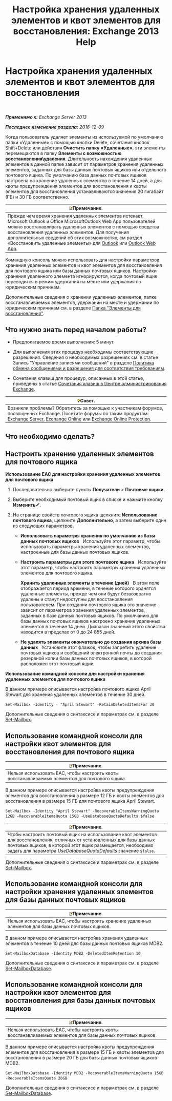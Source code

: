 ﻿---
title: 'Настройка хранения удаленных элементов и квот элементов для восстановления: Exchange 2013 Help'
TOCTitle: Настройка хранения удаленных элементов и квот элементов для восстановления
ms:assetid: de7d667a-1c93-4364-a4f9-2aa5e3678b12
ms:mtpsurl: https://technet.microsoft.com/ru-ru/library/Ee364752(v=EXCHG.150)
ms:contentKeyID: 50556491
ms.date: 05/22/2018
mtps_version: v=EXCHG.150
ms.translationtype: MT
---

# Настройка хранения удаленных элементов и квот элементов для восстановления

 

_**Применимо к:** Exchange Server 2013_

_**Последнее изменение раздела:** 2016-12-09_

Когда пользователь удаляет элементы из используемой по умолчанию папки «Удаленные» с помощью кнопки Delete, сочетания кнопок Shift+Delete или действия **Очистить папку «Удаленные»**, эти элементы перемещаются в папку **Элементы с возможностью восстановления\\удаления**. Длительность нахождения удаленных элементов в данной папке зависит от параметров хранения удаленных элементов, заданных для базы данных почтовых ящиков или отдельного почтового ящика. По умолчанию база данных почтовых ящиков настроена на хранение удаленных элементов в течение 14 дней, а для квоты предупреждения элементов для восстановления и квоты элементов для восстановления устанавливаются значения 20 гигабайт (ГБ) и 30 ГБ соответственно.

<table>
<thead>
<tr class="header">
<th><img src="images/JJ126620.note(EXCHG.150).gif" title="Примечание" alt="Примечание" />Примечание.</th>
</tr>
</thead>
<tbody>
<tr class="odd">
<td>Прежде чем время хранения удаленных элементов истекает, Microsoft Outlook и Office MicrosoftOutlook Web App пользователей можно восстанавливать удаленных элементов с помощью средства восстановления удаленных элементов. Для получения дополнительных сведений об этих возможностях, см раздел «Восстановить удаленные элементы» для <a href="https://go.microsoft.com/fwlink/p/?linkid=198206">Outlook</a> или <a href="https://go.microsoft.com/fwlink/p/?linkid=198207">Outlook Web App</a>.</td>
</tr>
</tbody>
</table>


Командную консоль можно использовать для настройки параметров хранения удаленных элементов и квот элементов для восстановления для почтового ящика или базы данных почтовых ящиков. Настройки хранения удаленного элемента игнорируются, когда почтовый ящик переводится в режим удержания на месте или удержания по юридическим причинам.

Дополнительные сведения о хранении удаленных элементов, папке восстанавливаемых элементов, удержании на месте и удержании по юридическим причинам см. в разделе [Папка "Элементы для восстановления"](recoverable-items-folder-exchange-2013-help.md).

## Что нужно знать перед началом работы?

  - Предполагаемое время выполнения: 5 минут.

  - Для выполнения этих процедур необходимы соответствующие разрешения. Сведения о необходимых разрешениях см. в статье Запись "Управление записями сообщений" в разделе [Политика обмена сообщениями и разрешения для соответствия требованиям](messaging-policy-and-compliance-permissions-exchange-2013-help.md).

  - Сочетания клавиш для процедур, описанных в этой статье, приведены в статье [Сочетания клавиш в Центре администрирования Exchange](keyboard-shortcuts-in-the-exchange-admin-center-exchange-online-protection-help.md).

<table>
<thead>
<tr class="header">
<th><img src="images/Bb124558.tip(EXCHG.150).gif" title="Совет" alt="Совет" />Совет.</th>
</tr>
</thead>
<tbody>
<tr class="odd">
<td>Возникли проблемы? Обратитесь за помощью к участникам форумов, посвященных Exchange. Посетите форумы по таким продуктам: <a href="https://go.microsoft.com/fwlink/p/?linkid=60612">Exchange Server</a>, <a href="https://go.microsoft.com/fwlink/p/?linkid=267542">Exchange Online</a> или <a href="https://go.microsoft.com/fwlink/p/?linkid=285351">Exchange Online Protection</a>.</td>
</tr>
</tbody>
</table>


## Что необходимо сделать?

## Настроить хранение удаленных элементов для почтового ящика

**Использование EAC для настройки хранения удаленных элементов для почтового ящика**

1.  Последовательно выберите пункты **Получатели** \> **Почтовые ящики**.

2.  Выберите необходимый почтовый ящик в списке и нажмите кнопку **Изменить**![Значок редактирования](images/Bb124582.6f53ccb2-1f13-4c02-bea0-30690e6ea71d(EXCHG.150).gif "Значок редактирования").

3.  На странице свойств почтового ящика щелкните **Использование почтового ящика**, щелкните **Дополнительно**, а затем выберите один из следующих параметров.
    
      - **Использовать параметры хранения по умолчанию из базы данных почтовых ящиков**   Используйте этот параметр, чтобы использовать параметры хранения удаленных элементов, настроенные для базы данных почтовых ящиков.
    
      - **Настроить параметры для этого почтового ящика**   Используйте этот параметр, чтобы настроить параметры хранения удаленных элементов для почтового ящика.
        
        **Хранить удаленные элементы в течение (дней)**   В этом поле отображается период времени, в течение которого хранятся удаленные элементы, прежде чем они будут безвозвратно удалены и станут недоступны для восстановления пользователем. При создании почтового ящика это значение зависит от параметров хранения удаленных элементов, заданных в базе данных почтовых ящиков. По умолчанию для базы данных почтовых ящиков настроено хранение удаленных элементов в течение 14 дней. Диапазон значений этого свойства находится в пределах от 0 до 24 855 дней.
    
      - **Не удалять элементы окончательно до создания архива базы данных**   Установите этот флажок, чтобы запретить удаление почтовых ящиков и сообщений электронной почты до создания резервной копии базы данных почтовых ящиков, в которой расположен этот почтовый ящик.

**Использование командной консоли для настройки хранения удаленных элементов для почтового ящика**

В данном примере описывается настройка почтового ящика April Stewart для хранения удаленных элементов в течение 30 дней.

    Set-Mailbox -Identity - "April Stewart" -RetainDeletedItemsFor 30

Дополнительные сведения о синтаксисе и параметрах см. в разделе [Set-Mailbox](https://technet.microsoft.com/ru-ru/library/bb123981\(v=exchg.150\)).

## Использование командной консоли для настройки квот элементов для восстановления для почтового ящика

<table>
<thead>
<tr class="header">
<th><img src="images/JJ126620.note(EXCHG.150).gif" title="Примечание" alt="Примечание" />Примечание.</th>
</tr>
</thead>
<tbody>
<tr class="odd">
<td>Нельзя использовать EAC, чтобы настроить квоты восстанавливаемых элементов для почтового ящика.</td>
</tr>
</tbody>
</table>


В данном примере описывается настройка квоты предупреждения элементов для восстановления в размере 12 ГБ и квоты элементов для восстановления в размере 15 ГБ для почтового ящика April Stewart.

    Set-Mailbox -Identity "April Stewart" -RecoverableItemsWarningQuota 12GB -RecoverableItemsQuota 15GB -UseDatabaseQuotaDefaults $false

<table>
<thead>
<tr class="header">
<th><img src="images/JJ126620.note(EXCHG.150).gif" title="Примечание" alt="Примечание" />Примечание.</th>
</tr>
</thead>
<tbody>
<tr class="odd">
<td>Чтобы настроить почтовый ящик на использование квот элементов для восстановления, отличных от установленных для базы данных почтовых ящиков, в которой этот ящик размещается, необходимо задать для параметра <em>UseDatabaseQuotaDefaults</em> значение <code>$false</code>.</td>
</tr>
</tbody>
</table>


Дополнительные сведения о синтаксисе и параметрах см. в разделе [Set-Mailbox](https://technet.microsoft.com/ru-ru/library/bb123981\(v=exchg.150\)).

## Использование командной консоли для настройки хранения удаленных элементов для базы данных почтовых ящиков

<table>
<thead>
<tr class="header">
<th><img src="images/JJ126620.note(EXCHG.150).gif" title="Примечание" alt="Примечание" />Примечание.</th>
</tr>
</thead>
<tbody>
<tr class="odd">
<td>Нельзя использовать EAC, чтобы настроить хранение удаленных элементов для базы данных почтовых ящиков.</td>
</tr>
</tbody>
</table>


В данном примере описывается настройка хранения удаленных элементов в течение 10 дней для базы данных почтовых ящиков MDB2.

    Set-MailboxDatabase -Identity MDB2 -DeletedItemRetention 10

Дополнительные сведения о синтаксисе и параметрах см. в разделе [Set-MailboxDatabase](https://technet.microsoft.com/ru-ru/library/bb123971\(v=exchg.150\)).

## Использование командной консоли для настройки квот элементов для восстановления для базы данных почтовых ящиков

<table>
<thead>
<tr class="header">
<th><img src="images/JJ126620.note(EXCHG.150).gif" title="Примечание" alt="Примечание" />Примечание.</th>
</tr>
</thead>
<tbody>
<tr class="odd">
<td>Нельзя использовать EAC, чтобы настроить квоты восстанавливаемых элементов для базы данных почтовых ящиков.</td>
</tr>
</tbody>
</table>


В данном примере описывается настройка квоты предупреждения элементов для восстановления в размере 15 ГБ и квоты элементов для восстановления в размере 20 ГБ для базы данных почтовых ящиков MDB2.

    Set-MailboxDatabase -Identity MDB2 -RecoverableItemsWarningQuota 15GB -RecoverableItemsQuota 20GB

Дополнительные сведения о синтаксисе и параметрах см. в разделе [Set-MailboxDatabase](https://technet.microsoft.com/ru-ru/library/bb123971\(v=exchg.150\)).

